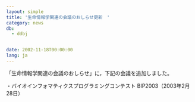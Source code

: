 ```yaml
---
layout: simple
title: '生命情報学関連の会議のおしらせ更新　'
category: news
db:
  - ddbj


date: 2002-11-18T00:00:00
lang: ja
---
```


「生命情報学関連の会議のおしらせ」に，下記の会議を追加しました。

<p>・バイオインフォマティクスプログラミングコンテスト BIP2003（2003年2月28日）</p>
